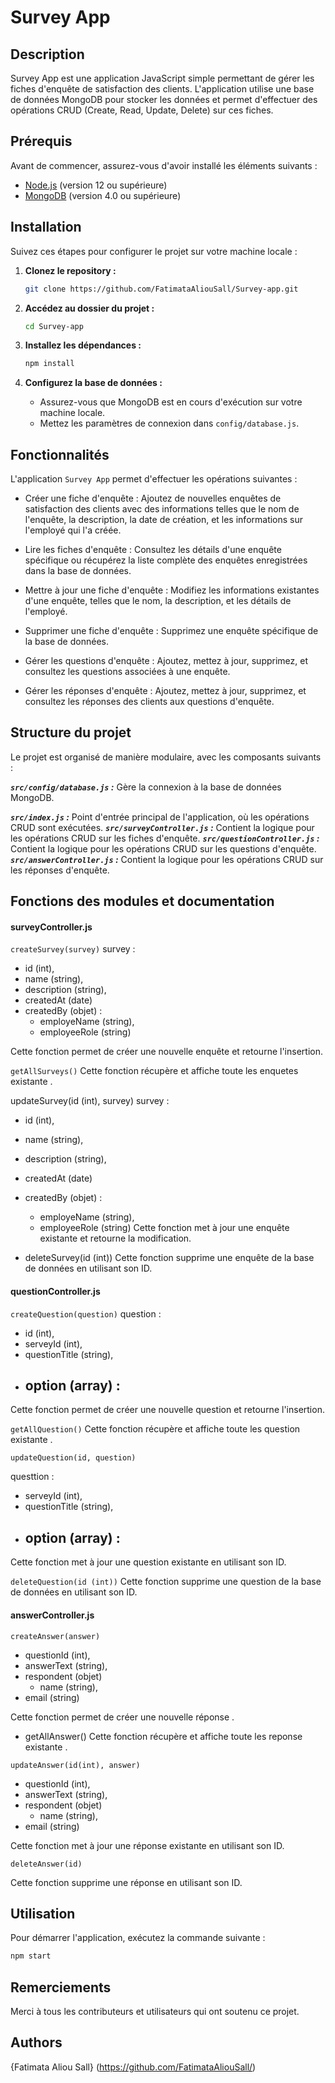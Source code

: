 # Survey App

## Description

Survey App est une application JavaScript simple permettant de gérer les fiches d'enquête de satisfaction des clients. L'application utilise une base de données MongoDB pour stocker les données et permet d'effectuer des opérations CRUD (Create, Read, Update, Delete) sur ces fiches.

## Prérequis

Avant de commencer, assurez-vous d'avoir installé les éléments suivants :

- [Node.js](https://nodejs.org/) (version 12 ou supérieure)
- [MongoDB](https://www.mongodb.com/try/download/community) (version 4.0 ou supérieure)

## Installation

Suivez ces étapes pour configurer le projet sur votre machine locale :

1. **Clonez le repository :**

    ```bash
    git clone https://github.com/FatimataAliouSall/Survey-app.git
    ```

2. **Accédez au dossier du projet :**

    ```bash
    cd Survey-app
    ```

3. **Installez les dépendances :**

    ```bash
    npm install
    ```

4. **Configurez la base de données :**

    - Assurez-vous que MongoDB est en cours d'exécution sur votre machine locale.
    - Mettez les paramètres de connexion dans `config/database.js`.

## Fonctionnalités

L'application `Survey App` permet d'effectuer les opérations suivantes :

- Créer une fiche d'enquête : Ajoutez de nouvelles enquêtes de satisfaction des clients avec des informations telles que le nom de l'enquête, la description, la date de création, et les informations sur l'employé qui l'a créée.

- Lire les fiches d'enquête : Consultez les détails d'une enquête spécifique ou récupérez la liste complète des enquêtes enregistrées dans la base de données.

- Mettre à jour une fiche d'enquête : Modifiez les informations existantes d'une enquête, telles que le nom, la description, et les détails de l'employé.

- Supprimer une fiche d'enquête : Supprimez une enquête spécifique de la base de données.

- Gérer les questions d'enquête : Ajoutez, mettez à jour, supprimez, et consultez les questions associées à une enquête.

- Gérer les réponses d'enquête : Ajoutez, mettez à jour, supprimez, et consultez les réponses des clients aux questions d'enquête.

## Structure du projet

Le projet est organisé de manière modulaire, avec les composants suivants :

***`src/config/database.js` :*** Gère la connexion à la base de données MongoDB.

***`src/index.js` :*** Point d'entrée principal de l'application, où les opérations CRUD sont exécutées.
***`src/surveyController.js` :*** Contient la logique pour les opérations CRUD sur les fiches d'enquête.
***`src/questionController.js` :*** Contient la logique pour les opérations CRUD sur les questions d'enquête.
***`src/answerController.js` :*** Contient la logique pour les opérations CRUD sur les réponses d'enquête.


## Fonctions des modules et documentation 


#### surveyController.js
``createSurvey(survey)``
survey :
- id (int),
- name (string),
- description (string),
- createdAt (date)
- createdBy (objet) : 
    - employeName (string),
    - employeeRole (string)

Cette fonction permet de créer une nouvelle enquête et retourne l'insertion.

 ``getAllSurveys()``
Cette fonction récupère et affiche toute les enquetes existante .


 updateSurvey(id (int), survey)
 survey :
- id (int),
- name (string),
- description (string),
- createdAt (date)
- createdBy (objet) : 
    - employeName (string),
    - employeeRole (string)
    Cette fonction met à jour une enquête existante et retourne la modification.

- deleteSurvey(id (int))
Cette fonction supprime une enquête de la base de données en utilisant son ID.

#### questionController.js
``createQuestion(question)``
question :
- id (int),
- serveyId (int),
- questionTitle (string),
- option (array) :
    - 

Cette fonction permet de créer une nouvelle question et retourne l'insertion.

``getAllQuestion()``
Cette fonction récupère et affiche toute les question existante .

``updateQuestion(id, question)``

questtion :
- serveyId (int),
- questionTitle (string),
- option (array) :
    - 

Cette fonction met à jour une question existante  en utilisant son ID.


``deleteQuestion(id (int))``
Cette fonction supprime une question de la base de données en utilisant son ID.


#### answerController.js
``createAnswer(answer)``

- questionId (int),
- answerText (string),
- respondent (objet) 
    - name (string),
- email (string)

Cette fonction permet de créer une nouvelle réponse .

- getAllAnswer()
Cette fonction récupère et affiche toute les reponse existante .

``updateAnswer(id(int), answer)``
- questionId (int),
- answerText (string),
- respondent (objet) 
    - name (string),
- email (string)

Cette fonction met à jour une réponse existante en utilisant son ID.

``deleteAnswer(id)``

Cette fonction supprime une réponse en utilisant son ID.

## Utilisation

Pour démarrer l'application, exécutez la commande suivante :

```bash
npm start
```


## Remerciements

Merci à tous les contributeurs et utilisateurs qui ont soutenu ce projet.


## Authors

{Fatimata Aliou Sall} (https://github.com/FatimataAliouSall/)